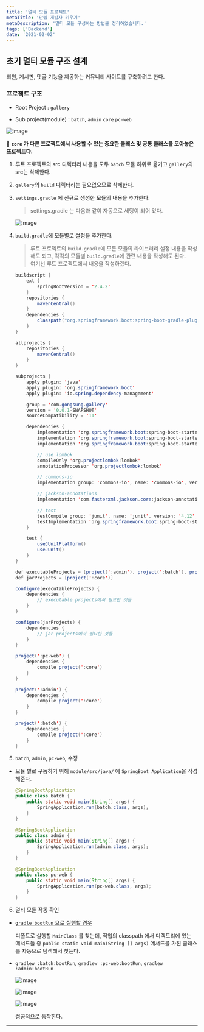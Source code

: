 ```yaml
---
title: '멀티 모듈 프로젝트'
metaTitle: '만렙 개발자 키우기'
metaDescription: '멀티 모듈 구성하는 방법을 정리하였습니다.'
tags: ['Backend']
date: '2021-02-02'
---
```


## 초기 멀티 모듈 구조 설계
회원, 게시판, 댓글 기능을 제공하는 커뮤니티 사이트를 구축하려고 한다.

### 프로젝트 구조

- Root Project : `gallery`


- Sub project(module) : `batch`, `admin` `core` `pc-web`


![image](https://user-images.githubusercontent.com/51476083/106502460-bc1b1500-6507-11eb-983f-ee1920e1691f.png)

📌  **`core` 가 다른 프로젝트에서 사용할 수 있는 중요한 클래스 및 공통 클래스를 모아놓은 프로젝트다.**


1. 루트 프로젝트의 src 디렉터리 내용을 모두 `batch` 모듈 하위로 옮기고 `gallery`의 src는 삭제한다.



2. `gallery`의 `build` 디렉터리는 필요없으므로 삭제한다.



3. `settings.gradle` 에 신규로 생성한 모듈의 내용을 추가한다.

   > settings.gradle 는 다음과 같이 자동으로 세팅이 되어 있다.

    ![image](https://user-images.githubusercontent.com/51476083/106376940-c42a6600-63dc-11eb-8f3d-18d6c5dbf203.png)



4. `build.gradle`에 모듈별로 설정을 추가한다.
    > 루트 프로젝트의 `build.gradle`에 모든 모듈의 라이브러리 설정 내용을 작성해도 되고, 각각의 모듈별 `build.gradle`에 관련 내용을 작성해도 된다. <br/>
    여기선 루트 프로젝트에서 내용을 작성하겠다.

    ```java
    buildscript {
        ext {
            springBootVersion = '2.4.2'
        }
        repositories {
            mavenCentral()
        }
        dependencies {
            classpath("org.springframework.boot:spring-boot-gradle-plugin:${springBootVersion}")
        }
    }

    allprojects {
        repositories {
            mavenCentral()
        }
    }

    subprojects {
        apply plugin: 'java'
        apply plugin: 'org.springframework.boot'
        apply plugin: 'io.spring.dependency-management'

        group = 'com.gongsung.gallery'
        version = '0.0.1-SNAPSHOT'
        sourceCompatibility = '11'

        dependencies {
            implementation 'org.springframework.boot:spring-boot-starter-web'
            implementation 'org.springframework.boot:spring-boot-starter-aop'
            implementation 'org.springframework.boot:spring-boot-starter'

            // use lombok
            compileOnly 'org.projectlombok:lombok'
            annotationProcessor 'org.projectlombok:lombok'

            // commons-io
            implementation group: 'commons-io', name: 'commons-io', version: '2.6'

            // jackson-annotations
            implementation 'com.fasterxml.jackson.core:jackson-annotations'

            // test
            testCompile group: 'junit', name: 'junit', version: '4.12'
            testImplementation 'org.springframework.boot:spring-boot-starter-test'
        }

        test {
            useJUnitPlatform()
            useJUnit()
        }
    }

    def executableProjects = [project(':admin'), project(':batch'), project(':pc-web')]
    def jarProjects = [project(':core')]

    configure(executableProjects) {
        dependencies {
            // executable projects에서 필요한 것들
        }
    }

    configure(jarProjects) {
        dependencies {
            // jar projects에서 필요한 것들
        }
    }

    project(':pc-web') {
        dependencies {
            compile project(':core')
        }
    }

    project(':admin') {
        dependencies {
            compile project(':core')
        }
    }

    project(':batch') {
        dependencies {
            compile project(':core')
        }
    }
    ```

5. `batch`, `admin`, `pc-web`,  수정
 - 모듈 별로 구동하기 위해 `module/src/java/` 에 `SpringBoot Application`을 작성해준다.

    ```java
    @SpringBootApplication
    public class batch {
        public static void main(String[] args) {
            SpringApplication.run(batch.class, args);
        }
    }
    ```

    ```java
    @SpringBootApplication
    public class admin {
        public static void main(String[] args) {
            SpringApplication.run(admin.class, args);
        }
    }
    ```

    ```java
    @SpringBootApplication
    public class pc-web {
        public static void main(String[] args) {
            SpringApplication.run(pc-web.class, args);
        }
    }
    ```

6. 멀티 모듈 작동 확인
- [`gradle bootRun` 으로 실행할 경우](https://docs.spring.io/spring-boot/docs/current/gradle-plugin/reference/htmlsingle/#running-your-application-passing-arguments) <br/>

  디폴트로 실행할 `MainClass` 를 찾는데, 작업의 classpath 에서 디렉토리에 있는 메서드들 중 `public static void main(String [] args)` 메서드를 가진 클래스를 자동으로 탐색해서 찾는다.


- `gradlew :batch:bootRun`, `gradlew :pc-web:bootRun`, `gradlew :admin:bootRun`
  <br/>

  ![image](https://user-images.githubusercontent.com/51476083/106502228-72cac580-6507-11eb-8249-508a67cb80d6.png)


  ![image](https://user-images.githubusercontent.com/51476083/106377738-93e5c600-63e2-11eb-87a6-ace47b970024.png)

  ![image](https://user-images.githubusercontent.com/51476083/106377727-7f093280-63e2-11eb-93f1-01ebbb83b7d1.png)

  성공적으로 동작한다.
---
